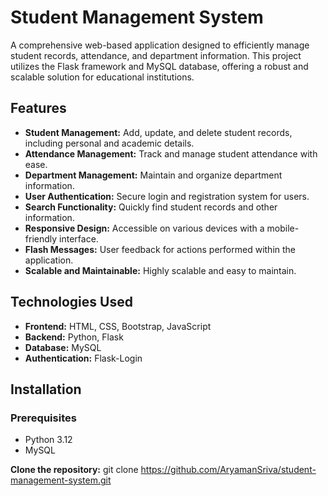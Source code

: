 # Student Management System

A comprehensive web-based application designed to efficiently manage student records, attendance, and department information. This project utilizes the Flask framework and MySQL database, offering a robust and scalable solution for educational institutions.


## Features
- **Student Management:** Add, update, and delete student records, including personal and academic details.
- **Attendance Management:** Track and manage student attendance with ease.
- **Department Management:** Maintain and organize department information.
- **User Authentication:** Secure login and registration system for users.
- **Search Functionality:** Quickly find student records and other information.
- **Responsive Design:** Accessible on various devices with a mobile-friendly interface.
- **Flash Messages:** User feedback for actions performed within the application.
- **Scalable and Maintainable:** Highly scalable and easy to maintain.

## Technologies Used
- **Frontend:** HTML, CSS, Bootstrap, JavaScript
- **Backend:** Python, Flask
- **Database:** MySQL
- **Authentication:** Flask-Login

## Installation

### Prerequisites
- Python 3.12
- MySQL

**Clone the repository:**
   git clone https://github.com/AryamanSriva/student-management-system.git
